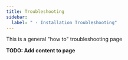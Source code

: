 ```yaml
---
title: Troubleshooting
sidebar:
  label: " - Installation Troubleshooting"
---
```


This is a general "how to" troubleshooting page

**TODO: Add content to page**